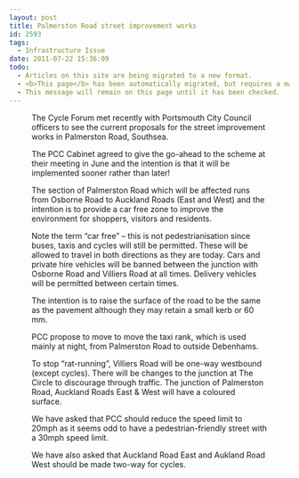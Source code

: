 ```yaml
---
layout: post
title: Palmerston Road street improvement works
id: 2593
tags:
  - Infrastructure Issue
date: 2011-07-22 15:36:09
todo:
  - Articles on this site are being migrated to a new format.
  - <b>This page</b> has been automatically migrated, but requires a manual check-&amp;-tune to ensure the format and links all work as expected.
  - This message will remain on this page until it has been checked.
---
```


<figure id="attachment_2596" align="alignright" width="300" caption="The southern section of Palmerston Road, Southsea"][![The southern section of Palmerston Road, Southsea](http://www.pompeybug.co.uk/wp-content/uploads/2011/07/Palmerston-Road-Southsea-2-300x225.jpg "Palmerston Road Southsea")](http://www.pompeybug.co.uk/wp-content/uploads/2011/07/Palmerston-Road-Southsea-2.jpg)</figure>

The Cycle Forum met recently with Portsmouth City Council officers to see the current proposals for the street improvement works in Palmerston Road, Southsea.

The PCC Cabinet agreed to give the go-ahead to the scheme at their meeting in June and the intention is that it will be implemented sooner rather than later!

The section of Palmerston Road which will be affected runs from Osborne Road to Auckland Roads (East and West) and the intention is to provide a car free zone to improve the environment for shoppers, visitors and residents.

Note the term “car free” – this is not pedestrianisation since buses, taxis and cycles will still be permitted. These will be allowed to travel in both directions as they are today. Cars and private hire vehicles will be banned between the junction with Osborne Road and Villiers Road at all times. Delivery vehicles will be permitted between certain times.

The intention is to raise the surface of the road to be the same as the pavement although they may retain a small kerb or 60 mm.

PCC propose to move to move the taxi rank, which is used mainly at night, from Palmerston Road to outside Debenhams.

To stop “rat-running”, Villiers Road will be one-way westbound (except cycles). There will be changes to the junction at The Circle to discourage through traffic. The junction of Palmerston Road, Auckland Roads East &amp; West will have a coloured surface.

We have asked that PCC should reduce the speed limit to 20mph as it seems odd to have a pedestrian-friendly street with a 30mph speed limit.

We have also asked that Auckland Road East and Aukland Road West should be made two-way for cycles.